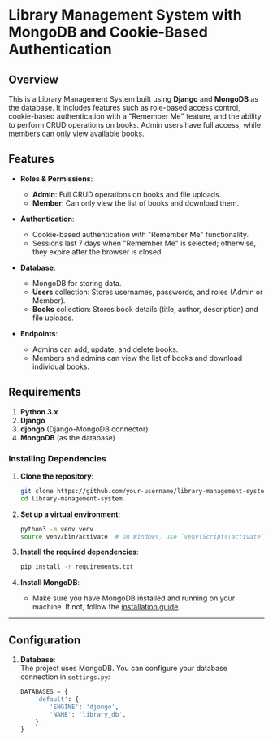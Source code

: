 # Library Management System with MongoDB and Cookie-Based Authentication

## Overview

This is a Library Management System built using **Django** and **MongoDB** as the database. It includes features such as role-based access control, cookie-based authentication with a "Remember Me" feature, and the ability to perform CRUD operations on books. Admin users have full access, while members can only view available books.

## Features

- **Roles & Permissions**:
  - **Admin**: Full CRUD operations on books and file uploads.
  - **Member**: Can only view the list of books and download them.
  
- **Authentication**:
  - Cookie-based authentication with "Remember Me" functionality.
  - Sessions last 7 days when "Remember Me" is selected; otherwise, they expire after the browser is closed.
  
- **Database**:
  - MongoDB for storing data.
  - **Users** collection: Stores usernames, passwords, and roles (Admin or Member).
  - **Books** collection: Stores book details (title, author, description) and file uploads.

- **Endpoints**:
  - Admins can add, update, and delete books.
  - Members and admins can view the list of books and download individual books.

## Requirements

1. **Python 3.x**  
2. **Django**  
3. **djongo** (Django-MongoDB connector)  
4. **MongoDB** (as the database)

### Installing Dependencies

1. **Clone the repository**:
    ```bash
    git clone https://github.com/your-username/library-management-system.git
    cd library-management-system
    ```

2. **Set up a virtual environment**:
    ```bash
    python3 -m venv venv
    source venv/bin/activate  # On Windows, use `venv\Scripts\activate`
    ```

3. **Install the required dependencies**:
    ```bash
    pip install -r requirements.txt
    ```

4. **Install MongoDB**:
   - Make sure you have MongoDB installed and running on your machine. If not, follow the [installation guide](https://docs.mongodb.com/manual/installation/).

---

## Configuration

1. **Database**:  
   The project uses MongoDB. You can configure your database connection in `settings.py`:
   ```python
   DATABASES = {
       'default': {
           'ENGINE': 'djongo',
           'NAME': 'library_db',
       }
   }
